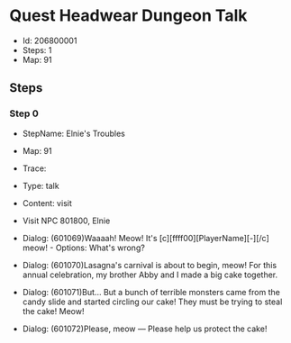# Quest Headwear Dungeon Talk

- Id: 206800001
- Steps: 1
- Map: 91

## Steps

### Step 0
- StepName:  Elnie's Troubles
- Map:  91
- Trace:  
- Type:  talk
- Content:  visit
- Visit NPC 801800, Elnie

- Dialog: (601069)Waaaah! Meow! It's [c][ffff00][PlayerName][-][/c] meow! - Options: What's wrong?
- Dialog: (601070)Lasagna's carnival is about to begin, meow! For this annual celebration, my brother Abby and I made a big cake together.
- Dialog: (601071)But... But a bunch of terrible monsters came from the candy slide and started circling our cake! They must be trying to steal the cake! Meow!
- Dialog: (601072)Please, meow — Please help us protect the cake!


